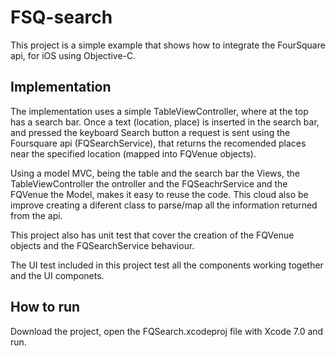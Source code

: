 # FSQ-search

This project is a simple example that shows how to integrate the FourSquare api, for iOS using Objective-C.

## Implementation
The implementation uses a simple TableViewController, where at the top has a search bar.
Once a text (location, place) is inserted in the search bar, and pressed the keyboard Search button a request is sent using the Foursquare api (FQSearchService), that returns the recomended places near the specified location (mapped into FQVenue objects).

Using a model MVC, being the table and the search bar the Views, the TableViewController the ontroller and the FQSeachrService and the FQVenue the Model, makes it easy to reuse the code. This cloud also be improve creating a diferent class to parse/map all the information returned from the api.

This project also has unit test that cover the creation of the FQVenue objects and the FQSearchService behaviour.

The UI test included in this project test all the components working together and the UI componets. 

## How to run
Download the project, open the FQSearch.xcodeproj file with Xcode 7.0 and run.
